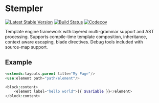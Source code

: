 # Stempler
[![Latest Stable Version](https://poser.pugx.org/spiral/stempler/version)](https://packagist.org/packages/spiral/stempler)
[![Build Status](https://travis-ci.org/spiral/stempler.svg?branch=master)](https://travis-ci.org/spiral/stempler)
[![Codecov](https://codecov.io/gh/spiral/stempler/branch/master/graph/badge.svg)](https://codecov.io/gh/spiral/stempler/)

Template engine framework with layered multi-grammar support and AST processing. Supports compile-time template composition,
inheritance, context aware escaping, blade directives. Debug tools included with source-map support.

## Example
```php
<extends:layouts.parent title="My Page"/>
<use:element path="path/element"/>

<block:content>
    <element label="hello world">{{ $variable }}</element>
</block:content>
```

